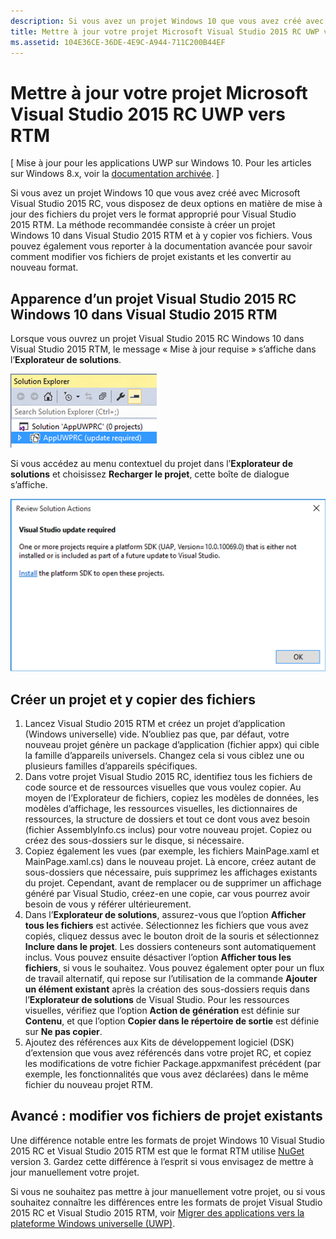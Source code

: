 ```yaml
---
description: Si vous avez un projet Windows 10 que vous avez créé avec Microsoft Visual Studio 2015 RC, vous disposez de deux options en matière de mise à jour des fichiers du projet vers le format approprié pour Visual Studio 2015 RTM.
title: Mettre à jour votre projet Microsoft Visual Studio 2015 RC UWP vers RTM
ms.assetid: 104E36CE-36DE-4E9C-A944-711C200B44EF
---
```


# Mettre à jour votre projet Microsoft Visual Studio 2015 RC UWP vers RTM

\[ Mise à jour pour les applications UWP sur Windows 10. Pour les articles sur Windows 8.x, voir la [documentation archivée](http://go.microsoft.com/fwlink/p/?linkid=619132). \]

Si vous avez un projet Windows 10 que vous avez créé avec Microsoft Visual Studio 2015 RC, vous disposez de deux options en matière de mise à jour des fichiers du projet vers le format approprié pour Visual Studio 2015 RTM. La méthode recommandée consiste à créer un projet Windows 10 dans Visual Studio 2015 RTM et à y copier vos fichiers. Vous pouvez également vous reporter à la documentation avancée pour savoir comment modifier vos fichiers de projet existants et les convertir au nouveau format.

## Apparence d’un projet Visual Studio 2015 RC Windows 10 dans Visual Studio 2015 RTM

Lorsque vous ouvrez un projet Visual Studio 2015 RC Windows 10 dans Visual Studio 2015 RTM, le message « Mise à jour requise » s’affiche dans l’**Explorateur de solutions**.

![Mise à jour requise](images/vsrc-to-rtm/solution-explorer.png)

Si vous accédez au menu contextuel du projet dans l’**Explorateur de solutions** et choisissez **Recharger le projet**, cette boîte de dialogue s’affiche.

![Mise à jour de Visual Studio requise](images/vsrc-to-rtm/reload-project.png)

## Créer un projet et y copier des fichiers

1.  Lancez Visual Studio 2015 RTM et créez un projet d’application (Windows universelle) vide. N’oubliez pas que, par défaut, votre nouveau projet génère un package d’application (fichier appx) qui cible la famille d’appareils universels. Changez cela si vous ciblez une ou plusieurs familles d’appareils spécifiques.
2.  Dans votre projet Visual Studio 2015 RC, identifiez tous les fichiers de code source et de ressources visuelles que vous voulez copier. Au moyen de l’Explorateur de fichiers, copiez les modèles de données, les modèles d’affichage, les ressources visuelles, les dictionnaires de ressources, la structure de dossiers et tout ce dont vous avez besoin (fichier AssemblyInfo.cs inclus) pour votre nouveau projet. Copiez ou créez des sous-dossiers sur le disque, si nécessaire.
3.  Copiez également les vues (par exemple, les fichiers MainPage.xaml et MainPage.xaml.cs) dans le nouveau projet. Là encore, créez autant de sous-dossiers que nécessaire, puis supprimez les affichages existants du projet. Cependant, avant de remplacer ou de supprimer un affichage généré par Visual Studio, créez-en une copie, car vous pourrez avoir besoin de vous y référer ultérieurement.
4.  Dans l’**Explorateur de solutions**, assurez-vous que l’option **Afficher tous les fichiers** est activée. Sélectionnez les fichiers que vous avez copiés, cliquez dessus avec le bouton droit de la souris et sélectionnez **Inclure dans le projet**. Les dossiers conteneurs sont automatiquement inclus. Vous pouvez ensuite désactiver l’option **Afficher tous les fichiers**, si vous le souhaitez. Vous pouvez également opter pour un flux de travail alternatif, qui repose sur l’utilisation de la commande **Ajouter un élément existant** après la création des sous-dossiers requis dans l’**Explorateur de solutions** de Visual Studio. Pour les ressources visuelles, vérifiez que l’option **Action de génération** est définie sur **Contenu**, et que l’option **Copier dans le répertoire de sortie** est définie sur **Ne pas copier**.
5.  Ajoutez des références aux Kits de développement logiciel (DSK) d’extension que vous avez référencés dans votre projet RC, et copiez les modifications de votre fichier Package.appxmanifest précédent (par exemple, les fonctionnalités que vous avez déclarées) dans le même fichier du nouveau projet RTM.

## Avancé : modifier vos fichiers de projet existants

Une différence notable entre les formats de projet Windows 10 Visual Studio 2015 RC et Visual Studio 2015 RTM est que le format RTM utilise [NuGet](http://docs.nuget.org/) version 3. Gardez cette différence à l’esprit si vous envisagez de mettre à jour manuellement votre projet.

Si vous ne souhaitez pas mettre à jour manuellement votre projet, ou si vous souhaitez connaître les différences entre les formats de projet Visual Studio 2015 RC et Visual Studio 2015 RTM, voir [Migrer des applications vers la plateforme Windows universelle (UWP)](http://msdn.microsoft.com/library/mt148501.aspx).

<!--HONumber=Mar16_HO1-->
